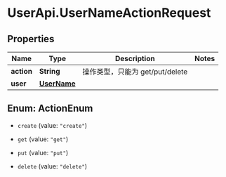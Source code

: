 # UserApi.UserNameActionRequest

## Properties

Name | Type | Description | Notes
------------ | ------------- | ------------- | -------------
**action** | **String** | 操作类型，只能为 get/put/delete | 
**user** | [**UserName**](UserName.md) |  | 



## Enum: ActionEnum


* `create` (value: `"create"`)

* `get` (value: `"get"`)

* `put` (value: `"put"`)

* `delete` (value: `"delete"`)




